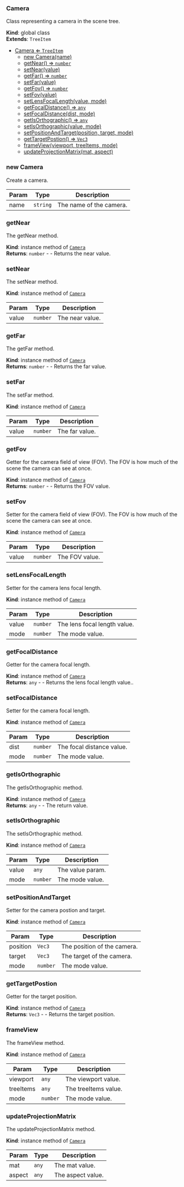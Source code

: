 <a name="Camera"></a>

### Camera 
Class representing a camera in the scene tree.

**Kind**: global class  
**Extends**: <code>TreeItem</code>  

* [Camera ⇐ <code>TreeItem</code>](#Camera)
    * [new Camera(name)](#new-Camera)
    * [getNear() ⇒ <code>number</code>](#getNear)
    * [setNear(value)](#setNear)
    * [getFar() ⇒ <code>number</code>](#getFar)
    * [setFar(value)](#setFar)
    * [getFov() ⇒ <code>number</code>](#getFov)
    * [setFov(value)](#setFov)
    * [setLensFocalLength(value, mode)](#setLensFocalLength)
    * [getFocalDistance() ⇒ <code>any</code>](#getFocalDistance)
    * [setFocalDistance(dist, mode)](#setFocalDistance)
    * [getIsOrthographic() ⇒ <code>any</code>](#getIsOrthographic)
    * [setIsOrthographic(value, mode)](#setIsOrthographic)
    * [setPositionAndTarget(position, target, mode)](#setPositionAndTarget)
    * [getTargetPostion() ⇒ <code>Vec3</code>](#getTargetPostion)
    * [frameView(viewport, treeItems, mode)](#frameView)
    * [updateProjectionMatrix(mat, aspect)](#updateProjectionMatrix)

<a name="new_Camera_new"></a>

### new Camera
Create a camera.


| Param | Type | Description |
| --- | --- | --- |
| name | <code>string</code> | The name of the camera. |

<a name="Camera+getNear"></a>

### getNear
The getNear method.

**Kind**: instance method of [<code>Camera</code>](#Camera)  
**Returns**: <code>number</code> - - Returns the near value.  
<a name="Camera+setNear"></a>

### setNear
The setNear method.

**Kind**: instance method of [<code>Camera</code>](#Camera)  

| Param | Type | Description |
| --- | --- | --- |
| value | <code>number</code> | The near value. |

<a name="Camera+getFar"></a>

### getFar
The getFar method.

**Kind**: instance method of [<code>Camera</code>](#Camera)  
**Returns**: <code>number</code> - - Returns the far value.  
<a name="Camera+setFar"></a>

### setFar
The setFar method.

**Kind**: instance method of [<code>Camera</code>](#Camera)  

| Param | Type | Description |
| --- | --- | --- |
| value | <code>number</code> | The far value. |

<a name="Camera+getFov"></a>

### getFov
Getter for the camera field of view (FOV).
The FOV is how much of the scene the camera can see at once.

**Kind**: instance method of [<code>Camera</code>](#Camera)  
**Returns**: <code>number</code> - - Returns the FOV value.  
<a name="Camera+setFov"></a>

### setFov
Setter for the camera field of view (FOV).
The FOV is how much of the scene the camera can see at once.

**Kind**: instance method of [<code>Camera</code>](#Camera)  

| Param | Type | Description |
| --- | --- | --- |
| value | <code>number</code> | The FOV value. |

<a name="Camera+setLensFocalLength"></a>

### setLensFocalLength
Setter for the camera lens focal length.

**Kind**: instance method of [<code>Camera</code>](#Camera)  

| Param | Type | Description |
| --- | --- | --- |
| value | <code>number</code> | The lens focal length value. |
| mode | <code>number</code> | The mode value. |

<a name="Camera+getFocalDistance"></a>

### getFocalDistance
Getter for the camera focal length.

**Kind**: instance method of [<code>Camera</code>](#Camera)  
**Returns**: <code>any</code> - - Returns the lens focal length value..  
<a name="Camera+setFocalDistance"></a>

### setFocalDistance
Setter for the camera focal length.

**Kind**: instance method of [<code>Camera</code>](#Camera)  

| Param | Type | Description |
| --- | --- | --- |
| dist | <code>number</code> | The focal distance value. |
| mode | <code>number</code> | The mode value. |

<a name="Camera+getIsOrthographic"></a>

### getIsOrthographic
The getIsOrthographic method.

**Kind**: instance method of [<code>Camera</code>](#Camera)  
**Returns**: <code>any</code> - - The return value.  
<a name="Camera+setIsOrthographic"></a>

### setIsOrthographic
The setIsOrthographic method.

**Kind**: instance method of [<code>Camera</code>](#Camera)  

| Param | Type | Description |
| --- | --- | --- |
| value | <code>any</code> | The value param. |
| mode | <code>number</code> | The mode value. |

<a name="Camera+setPositionAndTarget"></a>

### setPositionAndTarget
Setter for the camera postion and target.

**Kind**: instance method of [<code>Camera</code>](#Camera)  

| Param | Type | Description |
| --- | --- | --- |
| position | <code>Vec3</code> | The position of the camera. |
| target | <code>Vec3</code> | The target of the camera. |
| mode | <code>number</code> | The mode value. |

<a name="Camera+getTargetPostion"></a>

### getTargetPostion
Getter for the target position.

**Kind**: instance method of [<code>Camera</code>](#Camera)  
**Returns**: <code>Vec3</code> - - Returns the target position.  
<a name="Camera+frameView"></a>

### frameView
The frameView method.

**Kind**: instance method of [<code>Camera</code>](#Camera)  

| Param | Type | Description |
| --- | --- | --- |
| viewport | <code>any</code> | The viewport value. |
| treeItems | <code>any</code> | The treeItems value. |
| mode | <code>number</code> | The mode value. |

<a name="Camera+updateProjectionMatrix"></a>

### updateProjectionMatrix
The updateProjectionMatrix method.

**Kind**: instance method of [<code>Camera</code>](#Camera)  

| Param | Type | Description |
| --- | --- | --- |
| mat | <code>any</code> | The mat value. |
| aspect | <code>any</code> | The aspect value. |

